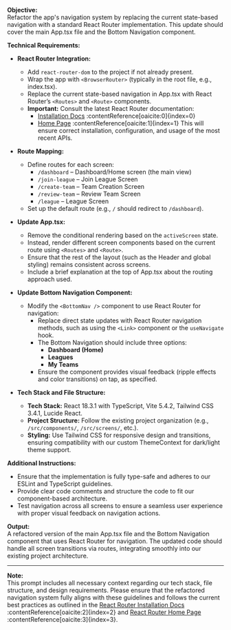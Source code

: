 **Objective:**  
Refactor the app's navigation system by replacing the current state-based navigation with a standard React Router implementation. This update should cover the main App.tsx file and the Bottom Navigation component.

**Technical Requirements:**

- **React Router Integration:**

  - Add `react-router-dom` to the project if not already present.
  - Wrap the app with `<BrowserRouter>` (typically in the root file, e.g., index.tsx).
  - Replace the current state-based navigation in App.tsx with React Router’s `<Routes>` and `<Route>` components.
  - **Important:** Consult the latest React Router documentation:
    - [Installation Docs](https://reactrouter.com/start/framework/installation) :contentReference[oaicite:0]{index=0}
    - [Home Page](https://reactrouter.com/start/home) :contentReference[oaicite:1]{index=1}
      This will ensure correct installation, configuration, and usage of the most recent APIs.

- **Route Mapping:**

  - Define routes for each screen:
    - `/dashboard` – Dashboard/Home screen (the main view)
    - `/join-league` – Join League Screen
    - `/create-team` – Team Creation Screen
    - `/review-team` – Review Team Screen
    - `/league` – League Screen
  - Set up the default route (e.g., `/` should redirect to `/dashboard`).

- **Update App.tsx:**

  - Remove the conditional rendering based on the `activeScreen` state.
  - Instead, render different screen components based on the current route using `<Routes>` and `<Route>`.
  - Ensure that the rest of the layout (such as the Header and global styling) remains consistent across screens.
  - Include a brief explanation at the top of App.tsx about the routing approach used.

- **Update Bottom Navigation Component:**
  - Modify the `<BottomNav />` component to use React Router for navigation:
    - Replace direct state updates with React Router navigation methods, such as using the `<Link>` component or the `useNavigate` hook.
    - The Bottom Navigation should include three options:
      - **Dashboard (Home)**
      - **Leagues**
      - **My Teams**
    - Ensure the component provides visual feedback (ripple effects and color transitions) on tap, as specified.
- **Tech Stack and File Structure:**
  - **Tech Stack:** React 18.3.1 with TypeScript, Vite 5.4.2, Tailwind CSS 3.4.1, Lucide React.
  - **Project Structure:** Follow the existing project organization (e.g., `/src/components/`, `/src/screens/`, etc.).
  - **Styling:** Use Tailwind CSS for responsive design and transitions, ensuring compatibility with our custom ThemeContext for dark/light theme support.

**Additional Instructions:**

- Ensure that the implementation is fully type-safe and adheres to our ESLint and TypeScript guidelines.
- Provide clear code comments and structure the code to fit our component-based architecture.
- Test navigation across all screens to ensure a seamless user experience with proper visual feedback on navigation actions.

**Output:**  
A refactored version of the main App.tsx file and the Bottom Navigation component that uses React Router for navigation. The updated code should handle all screen transitions via routes, integrating smoothly into our existing project architecture.

---

**Note:**  
This prompt includes all necessary context regarding our tech stack, file structure, and design requirements. Please ensure that the refactored navigation system fully aligns with these guidelines and follows the current best practices as outlined in the [React Router Installation Docs](https://reactrouter.com/start/framework/installation) :contentReference[oaicite:2]{index=2} and [React Router Home Page](https://reactrouter.com/start/home) :contentReference[oaicite:3]{index=3}.
